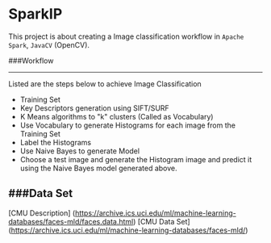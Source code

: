 # SparkIP

This project is about creating a Image classification workflow in `Apache Spark`, `JavaCV` (OpenCV).

###Workflow
___________
Listed are the steps below to achieve Image Classification

* Training Set
* Key Descriptors generation using SIFT/SURF
* K Means algorithms to "k" clusters (Called as Vocabulary)
* Use Vocabulary to generate Histograms for each image from the Training Set
* Label the Histograms
* Use Naive Bayes to generate Model
* Choose a test image and generate the Histogram image and predict it using the Naive Bayes model generated above.

###Data Set
------------

[CMU Description] (https://archive.ics.uci.edu/ml/machine-learning-databases/faces-mld/faces.data.html)
[CMU Data Set] (https://archive.ics.uci.edu/ml/machine-learning-databases/faces-mld/)
